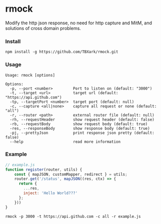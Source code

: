 # rmock

Modify the http json response, no need for http capture and MitM, and solutions of cross domain problems.

### Install

```shell
npm install -g https://github.com/TBXark/rmock.git
```

### Usage

```
Usage: rmock [options]

Options:
  -p, --port <number>         Port to listen on (default: "3000")
  -t, --target <url>          target url (default: "https://api.github.com")
  -tp, --targetPort <number>  target port (default: null)
  -c, --capture <all|none>    capture all request or none (default: "all")
  -r, --router <path>         external router file (default: null)
  -rh, --requestHeader        show request header (default: false)
  -rb, --requestBody          show request body (default: true)
  -res, --responseBody        show response body (default: true)
  -pj, --prettyJson           print response json pretty (default: false)
  --help                      read more information
```


### Example

```js
// example.js
function register(router, utils) {
    const { mapJSON, customMapper, redirect } = utils;
    router.get('/status', mapJSON((res, ctx) => {
      return {
        ...res,
        inject: 'Hello World???'
      };
    }))
}
```


```shell
rmock -p 3000 -t https://api.github.com -c all -r example.js
```